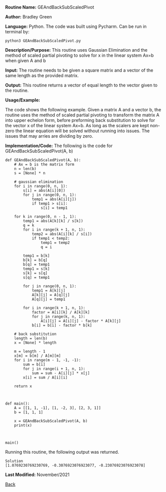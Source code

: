 
**Routine Name:**           GEAndBackSubScaledPivot 

**Author:** Bradley Green

**Language:** Python. The code was built using Pycharm. Can be run in terminal by:


    python3 GEAndBackSubScaledPivot.py


**Description/Purpose:** This routine uses Gaussian Elimination and the method of scaled partial pivoting to solve for x in the linear system Ax=b when 
given A and b

**Input:**  The routine needs to be given a square matrix and a vector of the same length as the provided matrix.

**Output:** This routine returns a vector of equal length to the vector given to the routine.

**Usage/Example:**


The code shows the following example.  Given a matrix A and a vector b, the routine uses the method of scaled partial pivoting to transform the matrix A 
into upper echelon form, before preforming back substitution to solve for the vector x of the linear system Ax=b.  As long as the scalers are kept non-zero 
the linear equation will be solved without running into issues.  The issues that may arries are dividing by zero. 



**Implementation/Code:** The following is the code for GEAndBackSubScaledPivot(A, b)


    def GEAndBackSubScaledPivot(A, b):
        # Ax = b is the matrix form
        n = len(b)
        s = [None] * n

        # gaussian elimination
        for i in range(0, n, 1):
            s[i] = abs(A[i][0])
            for j in range(0, n, 1):
                temp1 = abs(A[i][j])
                if temp1 > s[i]:
                    s[i] = temp1

        for k in range(0, n - 1, 1):
            temp1 = abs(A[k][k] / s[k])
            q = k
            for i in range(k + 1, n, 1):
                temp2 = abs(A[i][k] / s[i])
                if temp1 < temp2:
                    temp1 = temp2
                    q = i

            temp1 = b[k]
            b[k] = b[q]
            b[q] = temp1
            temp1 = s[k]
            s[k] = s[q]
            s[q] = temp1

            for j in range(0, n, 1):
                temp1 = A[k][j]
                A[k][j] = A[q][j]
                A[q][j] = temp1

            for i in range(k + 1, n, 1):
                factor = A[i][k] / A[k][k]
                for j in range(k, n, 1):
                    A[i][j] = A[i][j] - factor * A[k][j]
                b[i] = b[i] - factor * b[k]

        # back substitution
        length = len(b)
        x = [None] * length

        m = length - 1
        x[m] = b[m] / A[m][m]
        for i in range(m - 1, -1, -1):
            sum = b[i]
            for j in range(i + 1, n, 1):
                sum = sum - A[i][j] * x[j]
            x[i] = sum / A[i][i]

        return x



    def main():
        A = [[1, 1, -1], [1, -2, 3], [2, 3, 1]]
        b = [1, 1, 1]

        x = GEAndBackSubScaledPivot(A, b)
        print(x)



    main()


Running this routine, the following output was returned. 

    
    Solution
    [1.0769230769230769, -0.3076923076923077, -0.23076923076923078]

**Last Modified:** November/2021

[Back](../README.md)
